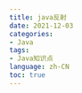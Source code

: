```yaml
---
title: java反射
date: 2021-12-03
categories:
- Java
tags:
- Java知识点
language: zh-CN
toc: true
---
```


